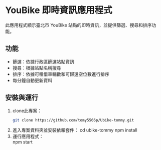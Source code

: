 # YouBike 即時資訊應用程式

此應用程式顯示臺北市 YouBike 站點的即時資訊，並提供篩選、搜尋和排序功能。

## 功能
- 篩選：依據行政區篩選站點資訊
- 搜尋：根據站點名稱搜尋
- 排序：依據可租借車輛數和可歸還空位數進行排序
- 每分鐘自動更新資料

## 安裝與運行

1. clone此專案：
   ```bash
   git clone https://github.com/tomy5566p/Ubike-tommy.git
2. 進入專案資料夾並安裝依賴套件：
    cd ubike-tommy
    npm install
3. 運行應用程式：    
    npm start